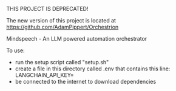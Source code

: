 THIS PROJECT IS DEPRECATED!

The new version of this project is located at https://github.com/AdamPippert/Orchestrion

Mindspeech - An LLM powered automation orchestrator

To use:

- run the setup script called "setup.sh"
- create a file in this directory called .env that contains this line: 
  LANGCHAIN_API_KEY=<name of LangSmith API Key>
- be connected to the internet to download dependencies

